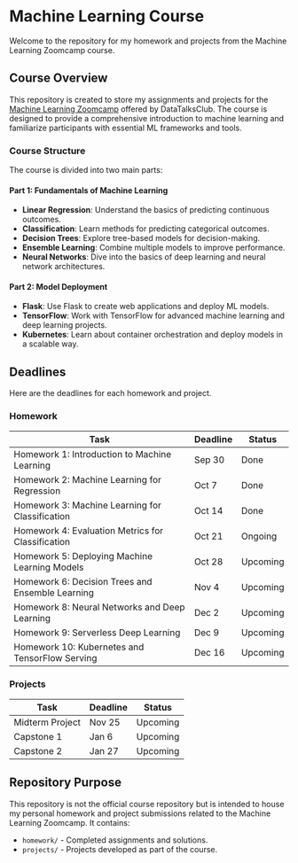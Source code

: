 # Machine Learning Course

Welcome to the repository for my homework and projects from the Machine Learning Zoomcamp course.

## Course Overview

This repository is created to store my assignments and projects for the [Machine Learning Zoomcamp](https://github.com/DataTalksClub/machine-learning-zoomcamp) offered by DataTalksClub. The course is designed to provide a comprehensive introduction to machine learning and familiarize participants with essential ML frameworks and tools.

### Course Structure

The course is divided into two main parts:

#### Part 1: Fundamentals of Machine Learning
- **Linear Regression**: Understand the basics of predicting continuous outcomes.
- **Classification**: Learn methods for predicting categorical outcomes.
- **Decision Trees**: Explore tree-based models for decision-making.
- **Ensemble Learning**: Combine multiple models to improve performance.
- **Neural Networks**: Dive into the basics of deep learning and neural network architectures.

#### Part 2: Model Deployment
- **Flask**: Use Flask to create web applications and deploy ML models.
- **TensorFlow**: Work with TensorFlow for advanced machine learning and deep learning projects.
- **Kubernetes**: Learn about container orchestration and deploy models in a scalable way.

## Deadlines

Here are the deadlines for each homework and project.

### Homework

| Task                                          | Deadline                | Status              |
|-----------------------------------------------|-------------------------|---------------------|
| Homework 1: Introduction to Machine Learning | Sep 30 | Done |
| Homework 2: Machine Learning for Regression  | Oct 7    | Done |
| Homework 3: Machine Learning for Classification | Oct 14 | Done |
| Homework 4: Evaluation Metrics for Classification | Oct 21 | Ongoing |
| Homework 5: Deploying Machine Learning Models | Oct 28  | Upcoming |
| Homework 6: Decision Trees and Ensemble Learning | Nov 4 | Upcoming |
| Homework 8: Neural Networks and Deep Learning | Dec 2 | Upcoming |
| Homework 9: Serverless Deep Learning         | Dec 9 | Upcoming |
| Homework 10: Kubernetes and TensorFlow Serving | Dec 16 | Upcoming |

### Projects

| Task            | Deadline               | Status              |
|-----------------|------------------------|---------------------|
| Midterm Project | Nov 25 | Upcoming |
| Capstone 1      | Jan 6   | Upcoming |
| Capstone 2      | Jan 27  | Upcoming |

## Repository Purpose

This repository is not the official course repository but is intended to house my personal homework and project submissions related to the Machine Learning Zoomcamp. It contains:
- `homework/` - Completed assignments and solutions.
- `projects/` - Projects developed as part of the course.
